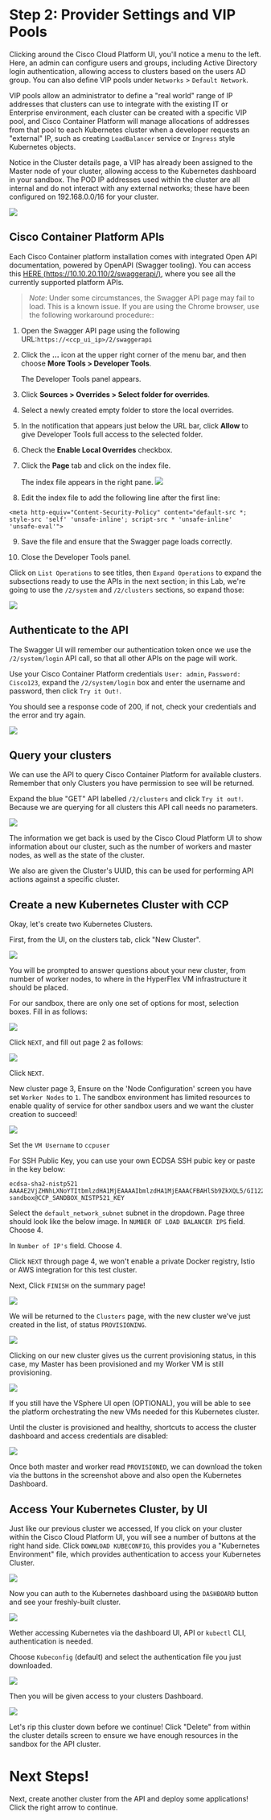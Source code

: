 # Step 2: Provider Settings and VIP Pools

Clicking around the Cisco Cloud Platform UI, you'll notice a menu to the left.
Here, an admin can configure users and groups, including Active Directory login authentication, allowing access to clusters based on the users AD group. You can also define VIP pools under `Networks` > `Default Network`.

VIP pools allow an administrator to define a "real world" range of IP addresses that clusters can use to integrate with the existing IT or Enterprise environment, each cluster can be created with a specific VIP pool, and Cisco Container Platform will manage allocations of addresses from that pool to each Kubernetes cluster when a developer requests an "external" IP, such as creating `LoadBalancer` service or `Ingress` style Kubernetes objects.

Notice in the Cluster details page, a VIP has already been assigned to the Master node of your cluster, allowing access to the Kubernetes dashboard in your sandbox. The POD IP addresses used within the cluster are all internal and do not interact with any external networks; these have been configured on 192.168.0.0/16 for your cluster.

  ![](assets/images/cpp-vippools.jpeg)

## Cisco Container Platform APIs
Each Cisco Container platform installation comes with integrated Open API documentation, powered by OpenAPI (Swagger tooling).
You can access this [HERE (https://10.10.20.110/2/swaggerapi/)](https://10.10.20.110/2/swaggerapi/), where you see all the currently supported platform APIs.

> *Note*: Under some circumstances, the Swagger API page may fail to load. This is a known issue. If you are using the Chrome browser, use the following workaround procedure::


1. Open the Swagger API page using the following URL:```https://<ccp_ui_ip>/2/swaggerapi```
    
2. Click the **...** icon at the upper right corner of the menu bar, and then choose **More Tools > Developer Tools**.

    The Developer Tools panel appears.

3. Click **Sources > Overrides > Select folder for overrides**.

4. Select a newly created empty folder to store the local overrides.

5. In the notification that appears just below the URL bar, click **Allow** to give Developer Tools full access to the selected folder.

6. Check the **Enable Local Overrides** checkbox.

7. Click the **Page** tab and click on the index file.

    The index file appears in the right pane.
 ![](assets/images/swagger_not_loading.png)
8. Edit the index file to add the following line after the first line:
```
<meta http-equiv="Content-Security-Policy" content="default-src *; style-src 'self' 'unsafe-inline'; script-src * 'unsafe-inline' 'unsafe-eval'"> 
```

9. Save the file and ensure that the Swagger page loads correctly.

10. Close the Developer Tools panel.


Click on `List Operations` to see titles, then `Expand Operations` to expand the subsections ready to use the APIs in the next section; in this Lab, we're going to use the `/2/system` and `/2/clusters` sections, so expand those:

  ![](assets/images/expand_swagger_1.jpeg)

## Authenticate to the API
The Swagger UI will remember our authentication token once we use the `/2/system/login` API call, so that all other APIs on the page will work.

Use your Cisco Container Platform credentials `User: admin`, `Password: Cisco123`, expand the `/2/system/login` box and enter the username and password, then click `Try it Out!`.

You should see a response code of 200, if not, check your credentials and the error and try again.

  ![](assets/images/swagger_cluster_login.jpeg)

## Query your clusters
We can use the API to query Cisco Container Platform for available clusters. Remember that only Clusters you have permission to see will be returned.

Expand the blue "GET" API labelled `/2/clusters` and click `Try it out!`. Because we are querying for all clusters this API call needs no parameters.

  ![](assets/images/swagger_list_all_clusters.jpeg)

The information we get back is used by the Cisco Cloud Platform UI to show information about our cluster, such as the number of workers and master nodes, as well as the state of the cluster.

We also are given the Cluster's UUID, this can be used for performing API actions against a specific cluster.

## Create a new Kubernetes Cluster with CCP
Okay, let's create two Kubernetes Clusters.

First, from the UI, on the clusters tab, click "New Cluster".

  ![](assets/images/newclusterbutton.jpeg)

You will be prompted to answer questions about your new cluster, from number of worker nodes, to where in the HyperFlex VM infrastructure it should be placed.

For our sandbox, there are only one set of options for most, selection boxes. Fill in as follows:

  ![](assets/images/new-cluster-ui-1.jpeg)

Click `NEXT`, and fill out page 2 as follows:

![](assets/images/new-cluster-ui-2.jpeg)

Click `NEXT`.

New cluster page 3, Ensure on the 'Node Configuration' screen you have set `Worker Nodes` to `1`. The sandbox environment has limited resources to enable quality of service for other sandbox users and we want the cluster creation to succeed!

![](assets/images/one-worker-vm.jpeg)

Set the `VM Username` to `ccpuser`

For SSH Public Key, you can use your own ECDSA SSH pubic key or paste in the key below:

```
ecdsa-sha2-nistp521 AAAAE2VjZHNhLXNoYTItbmlzdHA1MjEAAAAIbmlzdHA1MjEAAACFBAHlSb9ZkXQL5/GI12258c+AIKVhDN1p1VYjvJR5oliqoR/gN/65D04BfsZWE8nk00AtJzvEVbjenwLeWuvIQsFs5AHa5uM4Fpmw3Ylpt1tB/GZHZ5Mg9sh1iLh5agSgNLWkAgCRvySmLO3fSq0IKarnQrMqId2pGUlNZr/YPP4irTvU6w== sandbox@CCP_SANDBOX_NISTP521_KEY
```

Select the `default_network_subnet` subnet in the dropdown. Page three should look like the below image.
In `NUMBER OF LOAD BALANCER IPS` field. Choose 4.

In `Number of IP's` field. Choose 4.

Click `NEXT` through page 4, we won't enable a private Docker registry, Istio or AWS integration for this test cluster.

Next, Click `FINISH` on the summary page!

![](assets/images/new-cluster-ui-4.jpeg)

We will be returned to the `Clusters` page, with the new cluster we've just created in the list, of status `PROVISIONING`.

  ![](assets/images/new-cluster-ui-5.jpeg)

Clicking on our new cluster gives us the current provisioning status, in this case, my Master has been provisioned and my Worker VM is still provisioning.

  ![](assets/images/new-cluster-ui-6.jpeg)

If you still have the VSphere UI open (OPTIONAL), you will be able to see the platform orchestrating the new VMs needed for this Kubernetes cluster.

Until the cluster is provisioned and healthy, shortcuts to access the cluster dashboard and access credentials are disabled:

  ![](assets/images/new-cluster-ui-7.jpeg)

Once both master and worker read `PROVISIONED`, we can download the token via the buttons in the screenshot above and also open the Kubernetes Dashboard.

## Access Your Kubernetes Cluster, by UI
Just like our previous cluster we accessed, If you click on your cluster within the Cisco Cloud Platform UI, you will see a number of buttons at the right hand side. Click `DOWNLOAD KUBECONFIG`, this provides you a "Kubernetes Environment" file, which provides authentication to access your Kubernetes Cluster.

  ![](assets/images/1234user-cluster-build-success.jpeg)

Now you can auth to the Kubernetes dashboard using the `DASHBOARD` button and see your freshly-built cluster.

  ![](assets/images/kubernetes-dashboard-auth.jpeg)

Wether accessing Kubernetes via the dashboard UI, API or `kubectl` CLI, authentication is needed.

Choose `Kubeconfig` (default) and select the authentication file you just downloaded.

![](assets/images/select-k8s-token.jpeg)

Then you will be given access to your clusters Dashboard.

![](assets/images/kubernetes-dashboard.jpeg)

Let's rip this cluster down before we continue! Click "Delete" from within the cluster details screen to ensure we have enough resources in the sandbox for the API cluster.

# Next Steps!
Next, create another cluster from the API and deploy some applications! Click the right arrow to continue.
